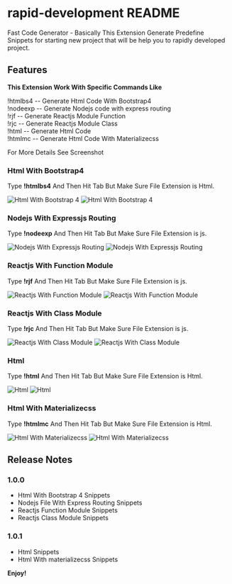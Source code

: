 # rapid-development README

Fast Code Generator - Basically This Extension Generate Predefine Snippets for starting new project that will be help you to rapidly developed project.

## Features

**This Extension Work With Specific Commands Like**

!htmlbs4  --  Generate Html Code With Bootstrap4 <br/>
!nodeexp  --  Generate Nodejs code with express routing <br/>
!rjf  --  Generate Reactjs Module Function <br/>
!rjc  --  Generate Reactjs Module Class <br/>
!html  --  Generate Html Code <br/>
!htmlmc  --  Generate Html Code With Materializecss <br/>

For More Details See Screenshot

### Html With Bootstrap4

Type **!htmlbs4** And Then Hit Tab But Make Sure File Extension is Html.

![Html With Bootstrap 4](https://raw.githubusercontent.com/Harshil-Kaneria/VS-Code-Rapid-Snippets/main/images/t1html.png)
![Html With Bootstrap 4](https://raw.githubusercontent.com/Harshil-Kaneria/VS-Code-Rapid-Snippets/main/images/c1html.png)

### Nodejs With Expressjs Routing

Type **!nodeexp** And Then Hit Tab But Make Sure File Extension is js.

![Nodejs With Expressjs Routing](https://raw.githubusercontent.com/Harshil-Kaneria/VS-Code-Rapid-Snippets/main/images/t2exp.png)
![Nodejs With Expressjs Routing](https://raw.githubusercontent.com/Harshil-Kaneria/VS-Code-Rapid-Snippets/main/images/c2exp.png)


### Reactjs With Function Module

Type **!rjf** And Then Hit Tab But Make Sure File Extension is js.

![Reactjs With Function Module](https://raw.githubusercontent.com/Harshil-Kaneria/VS-Code-Rapid-Snippets/main/images/t3rjf.png)
![Reactjs With Function Module](https://raw.githubusercontent.com/Harshil-Kaneria/VS-Code-Rapid-Snippets/main/images/c3rjf.png)


### Reactjs With Class Module

Type **!rjc** And Then Hit Tab But Make Sure File Extension is js.

![Reactjs With Class Module](https://raw.githubusercontent.com/Harshil-Kaneria/VS-Code-Rapid-Snippets/main/images/t4rjc.png)
![Reactjs With Class Module](https://raw.githubusercontent.com/Harshil-Kaneria/VS-Code-Rapid-Snippets/main/images/c4rjc.png)

### Html

Type **!html** And Then Hit Tab But Make Sure File Extension is Html.

![Html](https://raw.githubusercontent.com/Harshil-Kaneria/VS-Code-Rapid-Snippets/main/images/t5html.png)
![Html](https://raw.githubusercontent.com/Harshil-Kaneria/VS-Code-Rapid-Snippets/main/images/c5html.png)

### Html With Materializecss

Type **!htmlmc** And Then Hit Tab But Make Sure File Extension is Html.

![Html With Materializecss](https://raw.githubusercontent.com/Harshil-Kaneria/VS-Code-Rapid-Snippets/main/images/t6html.png)
![Html With Materializecss](https://raw.githubusercontent.com/Harshil-Kaneria/VS-Code-Rapid-Snippets/main/images/c6html.png)

## Release Notes

### 1.0.0
- Html With Bootstrap 4 Snippets
- Nodejs File With Express Routing Snippets
- Reactjs Function Module Snippets
- Reactjs Class Module Snippets

### 1.0.1
- Html  Snippets
- Html With materializecss Snippets

**Enjoy!**
